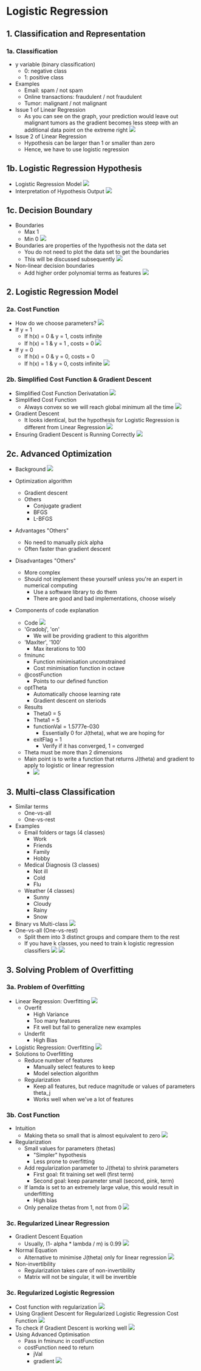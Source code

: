 # Logistic Regression

## 1. Classification and Representation

### 1a. Classification
- y variable (binary classification)
    - 0: negative class
    - 1: positive class 
- Examples
    - Email: spam / not spam
    - Online transactions: fraudulent / not fraudulent
    - Tumor: malignant / not malignant
- Issue 1 of Linear Regression
    - As you can see on the graph, your prediction would leave out malignant tumors as the gradient becomes less steep with an additional data point on the extreme right
![](logistic_regression_classification.png)
- Issue 2 of Linear Regression
    - Hypothesis can be larger than 1 or smaller than zero
    - Hence, we have to use logistic regression

## 1b. Logistic Regression Hypothesis
- Logistic Regression Model
![](logistic_regression.png)
- Interpretation of Hypothesis Output
![](logistic_regression_interpretation.png)

## 1c. Decision Boundary
- Boundaries
    - Max 1
    - Min 0
![](logistic_regression_boundaries.png)
- Boundaries are properties of the hypothesis not the data set
    - You do not need to plot the data set to get the boundaries
    - This will be discussed subsequently
![](logistic_regression_boundaries2.png)
- Non-linear decision boundaries
    - Add higher order polynomial terms as features
![](logistic_regression_boundaries3.png)

## 2. Logistic Regression Model

### 2a. Cost Function
- How do we choose parameters?
![](logistic_regression_parameters.png)
- If y = 1
    - If h(x) = 0 & y = 1, costs infinite
    - If h(x) = 1 & y = 1
    , costs = 0
![](logistic_regression_parameters_y1.png)
- If y = 0
    - If h(x) = 0 & y = 0, costs = 0
    - If h(x) = 1 & y = 0, costs infinite
![](logistic_regression_parameters_y0.png)

### 2b. Simplified Cost Function & Gradient Descent
- Simplified Cost Function Derivatation
![](logistic_regression_simple.png)
- Simplified Cost Function
    - Always convex so we will reach global minimum all the time
![](logistic_regression_simple2.png)
- Gradient Descent
    - It looks identical, but the hypothesis for Logistic Regression is different from Linear Regression
![](logistic_regression_gd.png)
- Ensuring Gradient Descent is Running Correctly
![](logistic_regression_gd2.png)

## 2c. Advanced Optimization
- Background
![](optimisation.png)
- Optimization algorithm
    - Gradient descent
    - Others
        - Conjugate gradient
        - BFGS
        - L-BFGS
- Advantages "Others"
    - No need to manually pick alpha
    - Often faster than gradient descent
- Disadvantages "Others"
    - More complex
    - Should not implement these yourself unless you're an expert in numerical computing
        - Use a software library to do them
        - There are good and bad implementations, choose wisely

- Components of code explanation 
    - Code
    ![](optimisation2.png)
    - 'Gradobj', 'on' 
        - We will be providing gradient to this algorithm
    - 'MaxIter', '100'
        - Max iterations to 100
    - fminunc 
        - Function minimisation unconstrained
        - Cost minimisation function in octave
    - @costFunction
        - Points to our defined function
    - optTheta
        - Automatically choose learning rate
        - Gradient descent on steriods
    - Results
        - Theta0 = 5
        - Theta1 = 5
        - functionVal = 1.5777e-030
            - Essentially 0 for J(theta), what we are hoping for
        - exitFlag = 1 
            - Verify if it has converged, 1 = converged
    - Theta must be more than 2 dimensions
    - Main point is to write a function that returns J(theta) and gradient to apply to logistic or linear regression
        - ![](optimisation3.png)

## 3. Multi-class Classification
- Similar terms
    - One-vs-all
    - One-vs-rest
- Examples
    - Email folders or tags (4 classes)
        - Work
        - Friends
        - Family
        - Hobby
    - Medical Diagnosis (3 classes)
        - Not ill
        - Cold
        - Flu
    - Weather (4 classes)
        - Sunny
        - Cloudy
        - Rainy 
        - Snow
- Binary vs Multi-class 
![](multiclass_classification.png)
- One-vs-all (One-vs-rest)
    - Split them into 3 distinct groups and compare them to the rest
    - If you have k classes, you need to train k logistic regression classifiers
    ![](multiclass_classification2.png)
    ![](multiclass_classification3.png)
    
## 3. Solving Problem of Overfitting

### 3a. Problem of Overfitting
- Linear Regression: Overfitting
    ![](overfitting.png)
    - Overfit 
        - High Variance
        - Too many features
        - Fit well but fail to generalize new examples
    - Underfit
        - High Bias
- Logistic Regression: Overfitting
    ![](overfitting2.png)
- Solutions to Overfitting
    - Reduce number of features
        - Manually select features to keep
        - Model selection algorithm
    - Regularization
         - Keep all features, but reduce magnitude or values of parameters theta_j
         - Works well when we've a lot of features

### 3b. Cost Function
- Intuition
    - Making theta so small that is almost equivalent to zero
    ![](theta_small.png)
- Regularization
    - Small values for parameters (thetas)
        - "Simpler" hypothesis
        - Less prone to overfitting
    - Add regularization parameter to J(theta) to shrink parameters
        - First goal: fit training set well (first term)
        - Second goal: keep parameter small (second, pink, term)
    - If lamda is set to an extremely large value, this would result in underfitting
        - High bias
    - Only penalize thetas from 1, not from 0
    ![](regularization1.png)
    
    
### 3c. Regularized Linear Regression
- Gradient Descent Equation
    - Usually, (1- alpha * lambda / m) is 0.99
    ![](gd_logistic_regularization.png)
- Normal Equation 
    - Alternative to minimise J(theta) only for linear regression
![](normaleqn_regularization_lg.png)
- Non-invertibility
    - Regularization takes care of non-invertibility
    - Matrix will not be singular, it will be invertible
    
### 3c. Regularized Logistic Regression
- Cost function with regularization
![](regularization_lg.png)
- Using Gradient Descent for Regularized Logistic Regression Cost Function
![](regularization_lg_gd.png)
- To check if Gradient Descent is working well
![](regularization_lg_gd_check.png)
- Using Advanced Optimisation
    - Pass in fminunc in costFunction
    - costFunction need to return
        - jVal
        - gradient
        ![](regularization_lg_advopt.png)
